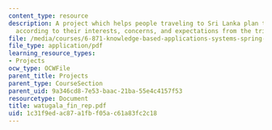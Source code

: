 ```yaml
---
content_type: resource
description: A project which helps people traveling to Sri Lanka plan their trips
  according to their interests, concerns, and expectations from the trip.
file: /media/courses/6-871-knowledge-based-applications-systems-spring-2005/1c31f9edac87a1fbf05ac61a83fc2c18_watugala_fin_rep.pdf
file_type: application/pdf
learning_resource_types:
- Projects
ocw_type: OCWFile
parent_title: Projects
parent_type: CourseSection
parent_uid: 9a346cd8-7e53-baac-21ba-55e4c4157f53
resourcetype: Document
title: watugala_fin_rep.pdf
uid: 1c31f9ed-ac87-a1fb-f05a-c61a83fc2c18
---
```

